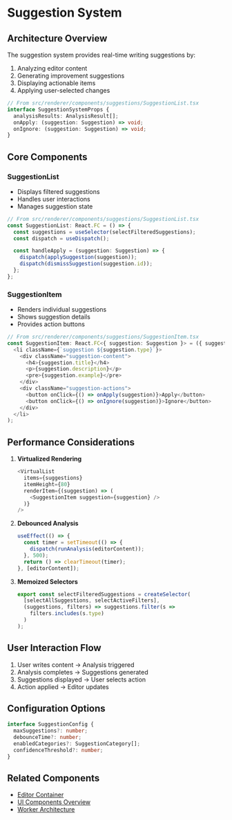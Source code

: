 # Suggestion System

## Architecture Overview
The suggestion system provides real-time writing suggestions by:
1. Analyzing editor content
2. Generating improvement suggestions
3. Displaying actionable items
4. Applying user-selected changes

```typescript
// From src/renderer/components/suggestions/SuggestionList.tsx
interface SuggestionSystemProps {
  analysisResults: AnalysisResult[];
  onApply: (suggestion: Suggestion) => void;
  onIgnore: (suggestion: Suggestion) => void;
}
```

## Core Components

### SuggestionList
- Displays filtered suggestions
- Handles user interactions
- Manages suggestion state

```typescript
// From src/renderer/components/suggestions/SuggestionList.tsx
const SuggestionList: React.FC = () => {
  const suggestions = useSelector(selectFilteredSuggestions);
  const dispatch = useDispatch();

  const handleApply = (suggestion: Suggestion) => {
    dispatch(applySuggestion(suggestion));
    dispatch(dismissSuggestion(suggestion.id));
  };
};
```

### SuggestionItem
- Renders individual suggestions
- Shows suggestion details
- Provides action buttons

```typescript
// From src/renderer/components/suggestions/SuggestionItem.tsx
const SuggestionItem: React.FC<{ suggestion: Suggestion }> = ({ suggestion }) => (
  <li className={`suggestion ${suggestion.type}`}>
    <div className="suggestion-content">
      <h4>{suggestion.title}</h4>
      <p>{suggestion.description}</p>
      <pre>{suggestion.example}</pre>
    </div>
    <div className="suggestion-actions">
      <button onClick={() => onApply(suggestion)}>Apply</button>
      <button onClick={() => onIgnore(suggestion)}>Ignore</button>
    </div>
  </li>
);
```

## Performance Considerations

1. **Virtualized Rendering**
   ```typescript
   <VirtualList
     items={suggestions}
     itemHeight={80}
     renderItem={(suggestion) => (
       <SuggestionItem suggestion={suggestion} />
     )}
   />
   ```

2. **Debounced Analysis**
   ```typescript
   useEffect(() => {
     const timer = setTimeout(() => {
       dispatch(runAnalysis(editorContent));
     }, 500);
     return () => clearTimeout(timer);
   }, [editorContent]);
   ```

3. **Memoized Selectors**
   ```typescript
   export const selectFilteredSuggestions = createSelector(
     [selectAllSuggestions, selectActiveFilters],
     (suggestions, filters) => suggestions.filter(s => 
       filters.includes(s.type)
     )
   );
   ```

## User Interaction Flow
1. User writes content → Analysis triggered
2. Analysis completes → Suggestions generated
3. Suggestions displayed → User selects action
4. Action applied → Editor updates

## Configuration Options
```typescript
interface SuggestionConfig {
  maxSuggestions?: number;
  debounceTime?: number;
  enabledCategories?: SuggestionCategory[];
  confidenceThreshold?: number;
}
```

## Related Components
- [Editor Container](./editor-container.md)
- [UI Components Overview](./overview.md)
- [Worker Architecture](../workers/worker-architecture.md)